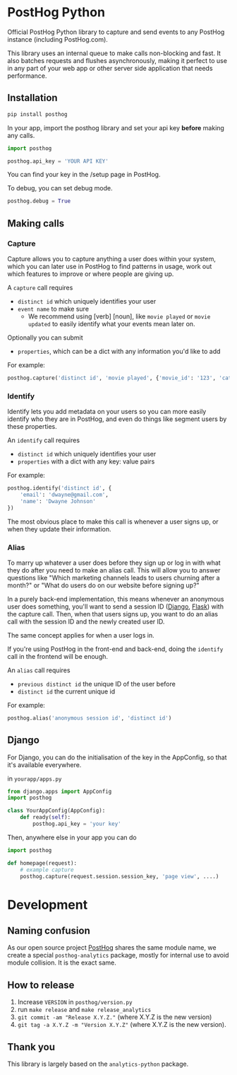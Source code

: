 # PostHog Python

Official PostHog Python library to capture and send events to any PostHog instance (including PostHog.com).

This library uses an internal queue to make calls non-blocking and fast. It also batches requests and flushes asynchronously, making it perfect to use in any part of your web app or other server side application that needs performance.

## Installation 

```bash
pip install posthog
```

In your app, import the posthog library and set your api key **before** making any calls.

```python
import posthog

posthog.api_key = 'YOUR API KEY'
```

You can find your key in the /setup page in PostHog.

To debug, you can set debug mode.
```python
posthog.debug = True
```

## Making calls

### Capture

Capture allows you to capture anything a user does within your system, which you can later use in PostHog to find patterns in usage, work out which features to improve or where people are giving up.

A `capture` call requires
 - `distinct id` which uniquely identifies your user
 - `event name` to make sure 
   - We recommend using [verb] [noun], like `movie played` or `movie updated` to easily identify what your events mean later on.

Optionally you can submit
- `properties`, which can be a dict with any information you'd like to add

For example:
```python
posthog.capture('distinct id', 'movie played', {'movie_id': '123', 'category': 'romcom'})
```

### Identify
Identify lets you add metadata on your users so you can more easily identify who they are in PostHog, and even do things like segment users by these properties.

An `identify` call requires
- `distinct id` which uniquely identifies your user
- `properties` with a dict with any key: value pairs 

For example:
```python
posthog.identify('distinct id', {
    'email': 'dwayne@gmail.com',
    'name': 'Dwayne Johnson'
})
```

The most obvious place to make this call is whenever a user signs up, or when they update their information.

### Alias

To marry up whatever a user does before they sign up or log in with what they do after you need to make an alias call. This will allow you to answer questions like "Which marketing channels leads to users churning after a month?" or "What do users do on our website before signing up?"

In a purely back-end implementation, this means whenever an anonymous user does something, you'll want to send a session ID ([Django](https://stackoverflow.com/questions/526179/in-django-how-can-i-find-out-the-request-session-sessionid-and-use-it-as-a-vari), [Flask](https://stackoverflow.com/questions/15156132/flask-login-how-to-get-session-id)) with the capture call. Then, when that users signs up, you want to do an alias call with the session ID and the newly created user ID.

The same concept applies for when a user logs in.

If you're using PostHog in the front-end and back-end, doing the `identify` call in the frontend will be enough.

An `alias` call requires
- `previous distinct id` the unique ID of the user before
- `distinct id` the current unique id

For example:
```python
posthog.alias('anonymous session id', 'distinct id')
```

## Django

For Django, you can do the initialisation of the key in the AppConfig, so that it's available everywhere.

in `yourapp/apps.py`
```python
from django.apps import AppConfig
import posthog

class YourAppConfig(AppConfig):
    def ready(self):
        posthog.api_key = 'your key'
```

Then, anywhere else in your app you can do
```python
import posthog

def homepage(request):
    # example capture
    posthog.capture(request.session.session_key, 'page view', ....)
```

# Development

## Naming confusion

As our open source project [PostHog](https://github.com/PostHog/posthog) shares the same module name, we create a special `posthog-analytics` package, mostly for internal use to avoid module collision. It is the exact same.

## How to release
1. Increase `VERSION` in `posthog/version.py`
2. run `make release` and `make release_analytics`
3. `git commit -am "Release X.Y.Z."` (where X.Y.Z is the new version)
4. `git tag -a X.Y.Z -m "Version X.Y.Z"` (where X.Y.Z is the new version).

## Thank you

This library is largely based on the `analytics-python` package.